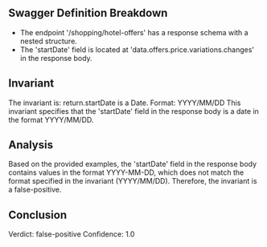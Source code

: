 ## Swagger Definition Breakdown
- The endpoint '/shopping/hotel-offers' has a response schema with a nested structure.
- The 'startDate' field is located at 'data.offers.price.variations.changes' in the response body.

## Invariant
The invariant is: return.startDate is a Date. Format: YYYY/MM/DD
This invariant specifies that the 'startDate' field in the response body is a date in the format YYYY/MM/DD.

## Analysis
Based on the provided examples, the 'startDate' field in the response body contains values in the format YYYY-MM-DD, which does not match the format specified in the invariant (YYYY/MM/DD). Therefore, the invariant is a false-positive.

## Conclusion
Verdict: false-positive
Confidence: 1.0
